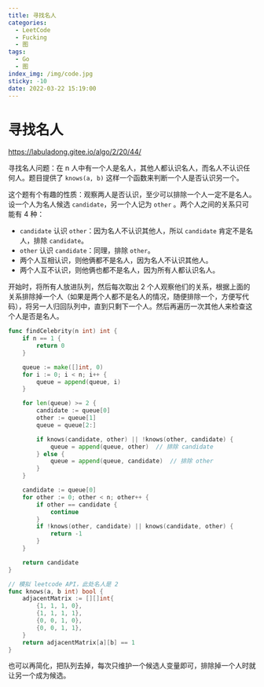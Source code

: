 ```yaml
---
title: 寻找名人
categories:
  - LeetCode
  - Fucking
  - 图
tags:
  - Go
  - 图
index_img: /img/code.jpg
sticky: -10
date: 2022-03-22 15:19:00
---
```


# 寻找名人

https://labuladong.gitee.io/algo/2/20/44/

寻找名人问题：在 n 人中有一个人是名人，其他人都认识名人，而名人不认识任何人。题目提供了 `knows(a, b)` 这样一个函数来判断一个人是否认识另一个。

这个题有个有趣的性质：观察两人是否认识，至少可以排除一个人一定不是名人。设一个人为名人候选 `candidate`，另一个人记为 `other` 。两个人之间的关系只可能有 4 种：

+ `candidate` 认识 `other`：因为名人不认识其他人，所以 `candidate` 肯定不是名人，排除 `candidate`。
+ `other` 认识 `candidate`：同理，排除 `other`。
+ 两个人互相认识，则他俩都不是名人，因为名人不认识其他人。
+ 两个人互不认识，则他俩也都不是名人，因为所有人都认识名人。

开始时，将所有人放进队列，然后每次取出 2 个人观察他们的关系，根据上面的关系排除掉一个人（如果是两个人都不是名人的情况，随便排除一个，方便写代码），将另一人归回队列中，直到只剩下一个人。然后再遍历一次其他人来检查这个人是否是名人。

```go
func findCelebrity(n int) int {
	if n == 1 {
		return 0
	}

	queue := make([]int, 0)
	for i := 0; i < n; i++ {
		queue = append(queue, i)
	}

	for len(queue) >= 2 {
		candidate := queue[0]
		other := queue[1]
		queue = queue[2:]

		if knows(candidate, other) || !knows(other, candidate) {
			queue = append(queue, other)  // 排除 candidate
		} else {
			queue = append(queue, candidate)  // 排除 other
		}
	}

	candidate := queue[0]
	for other := 0; other < n; other++ {
		if other == candidate {
			continue
		}
		if !knows(other, candidate) || knows(candidate, other) {
			return -1
		}
	}

	return candidate
}

// 模拟 leetcode API，此处名人是 2
func knows(a, b int) bool {
	adjacentMatrix := [][]int{
		{1, 1, 1, 0},
		{1, 1, 1, 1},
		{0, 0, 1, 0},
		{0, 0, 1, 1},
	}
	return adjacentMatrix[a][b] == 1
}
```

也可以再简化，把队列去掉，每次只维护一个候选人变量即可，排除掉一个人时就让另一个成为候选。
